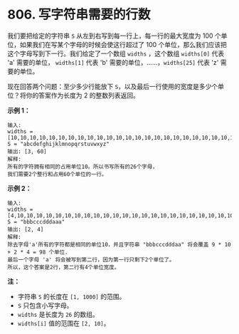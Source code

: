 # 806. 写字符串需要的行数

我们要把给定的字符串 `S` 从左到右写到每一行上，每一行的最大宽度为 100 个单位，如果我们在写某个字母的时候会使这行超过了 100 个单位，那么我们应该把这个字母写到下一行。我们给定了一个数组 `widths` ，这个数组 `widths[0]` 代表 'a' 需要的单位， `widths[1]` 代表 'b' 需要的单位，……，`widths[25]` 代表 'z' 需要的单位。

现在回答两个问题：至少多少行能放下 `S`，以及最后一行使用的宽度是多少个单位？将你的答案作为长度为 2 的整数列表返回。

**示例 1：**

```()
输入:
widths = [10,10,10,10,10,10,10,10,10,10,10,10,10,10,10,10,10,10,10,10,10,10,10,10,10,10]
S = "abcdefghijklmnopqrstuvwxyz"
输出: [3, 60]
解释:
所有的字符拥有相同的占用单位10。所以书写所有的26个字母，
我们需要2个整行和占用60个单位的一行。
```

**示例 2：**

```()
输入:
widths = [4,10,10,10,10,10,10,10,10,10,10,10,10,10,10,10,10,10,10,10,10,10,10,10,10,10]
S = "bbbcccdddaaa"
输出: [2, 4]
解释:
除去字母'a'所有的字符都是相同的单位10，并且字符串 "bbbcccdddaa" 将会覆盖 9 * 10 + 2 * 4 = 98 个单位.
最后一个字母 'a' 将会被写到第二行，因为第一行只剩下2个单位了。
所以，这个答案是2行，第二行有4个单位宽度。
```

**注：**

- 字符串 `S` 的长度在 `[1, 1000]` 的范围。
- `S` 只包含小写字母。
- `widths` 是长度为 `26` 的数组。
- `widths[i]` 值的范围在 `[2, 10]`。

